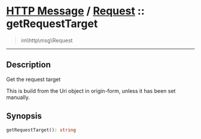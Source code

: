 # [HTTP Message](http.md) / [Request](http-Request.md) :: getRequestTarget
 > im\http\msg\Request
____

## Description
Get the request target

This is build from the Uri object in origin-form, unless it has been set manually.

## Synopsis
```php
getRequestTarget(): string
```
